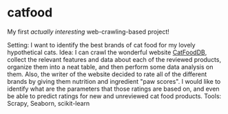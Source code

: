 # catfood

My first *actually interesting* web-crawling-based project!

Setting: I want to identify the best brands of cat food for my lovely hypothetical cats.
Idea: I can crawl the wonderful website [CatFoodDB](http://catfooddb.com/), collect the relevant features and data about each of the reviewed products, organize them into a neat table, and then perform some data analysis on them.
Also, the writer of the website decided to rate all of the different brands by giving them nutrition and ingredient "paw scores". I would like to identify what are the parameters that those ratings are based on, and even be able to predict ratings for new and unreviewed cat food products.
Tools: Scrapy, Seaborn, scikit-learn
